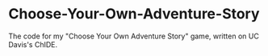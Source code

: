 # Choose-Your-Own-Adventure-Story
The code for my "Choose Your Own Adventure Story" game, written on UC Davis's ChIDE.
